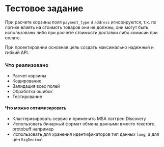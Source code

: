# Тестовое задание

При расчете корзины поля `payment_type` и `address` игнорируются, т.к. по логике влиять на стоимоть товаров они не должны, они могут быть использованы либо при расчете стоимости доставки либо комисии при оплате.

При проектировнии основная цель создать максимально надежный и гибкий API.

### Что реализовано

* Расчет корзины
* Кеширование
* Валидация всех полей
* Обработка ошибок
* Тестирование

#### Что можно оптимизировать

* Кластеризировать сервис и применить MSA паттрен Discovery
* Использовать бинарный формат обмена данными вместо текстого, protobuff например
* Использовать для хранения идентификаторов тип данных `long`, а для цен `BigDecimal` 